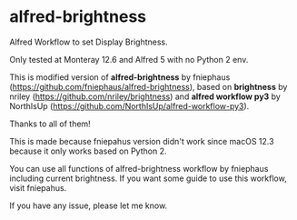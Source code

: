 # alfred-brightness

Alfred Workflow to set Display Brightness.

Only tested at Monteray 12.6 and Alfred 5 with no Python 2 env.

This is modified version of **alfred-brightness** by fniephaus (https://github.com/fniephaus/alfred-brightness), based on **brightness** by nriley (https://github.com/nriley/brightness) and **alfred workflow py3** by NorthIsUp (https://github.com/NorthIsUp/alfred-workflow-py3).

Thanks to all of them!

This is made because fniepahus version didn't work since macOS 12.3 because it only works based on Python 2.

You can use all functions of alfred-brightness workflow by fniephaus including current brightness. If you want some guide to use this workflow, visit fniepahus.

If you have any issue, please let me know.